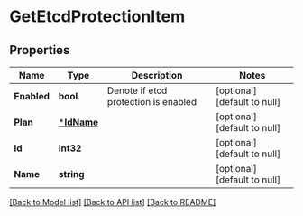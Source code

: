 # GetEtcdProtectionItem

## Properties
Name | Type | Description | Notes
------------ | ------------- | ------------- | -------------
**Enabled** | **bool** | Denote if etcd protection is enabled | [optional] [default to null]
**Plan** | [***IdName**](IdName.md) |  | [optional] [default to null]
**Id** | **int32** |  | [optional] [default to null]
**Name** | **string** |  | [optional] [default to null]

[[Back to Model list]](../README.md#documentation-for-models) [[Back to API list]](../README.md#documentation-for-api-endpoints) [[Back to README]](../README.md)

